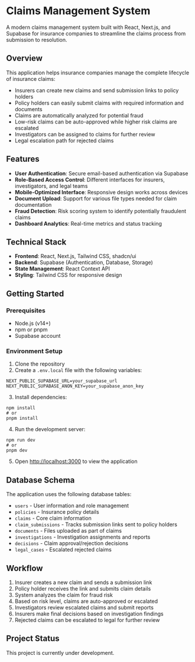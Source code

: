 
# Claims Management System

A modern claims management system built with React, Next.js, and Supabase for insurance companies to streamline the claims process from submission to resolution.

## Overview

This application helps insurance companies manage the complete lifecycle of insurance claims:

- Insurers can create new claims and send submission links to policy holders
- Policy holders can easily submit claims with required information and documents
- Claims are automatically analyzed for potential fraud
- Low-risk claims can be auto-approved while higher risk claims are escalated
- Investigators can be assigned to claims for further review
- Legal escalation path for rejected claims

## Features

- **User Authentication**: Secure email-based authentication via Supabase
- **Role-Based Access Control**: Different interfaces for insurers, investigators, and legal teams
- **Mobile-Optimized Interface**: Responsive design works across devices
- **Document Upload**: Support for various file types needed for claim documentation
- **Fraud Detection**: Risk scoring system to identify potentially fraudulent claims
- **Dashboard Analytics**: Real-time metrics and status tracking

## Technical Stack

- **Frontend**: React, Next.js, Tailwind CSS, shadcn/ui
- **Backend**: Supabase (Authentication, Database, Storage)
- **State Management**: React Context API
- **Styling**: Tailwind CSS for responsive design

## Getting Started

### Prerequisites

- Node.js (v14+)
- npm or pnpm
- Supabase account

### Environment Setup

1. Clone the repository
2. Create a `.env.local` file with the following variables:

```
NEXT_PUBLIC_SUPABASE_URL=your_supabase_url
NEXT_PUBLIC_SUPABASE_ANON_KEY=your_supabase_anon_key
```

3. Install dependencies:

```
npm install
# or
pnpm install
```

4. Run the development server:

```
npm run dev
# or
pnpm dev
```

5. Open [http://localhost:3000](http://localhost:3000) to view the application

## Database Schema

The application uses the following database tables:
- `users` - User information and role management
- `policies` - Insurance policy details
- `claims` - Core claim information
- `claim_submissions` - Tracks submission links sent to policy holders
- `documents` - Files uploaded as part of claims
- `investigations` - Investigation assignments and reports
- `decisions` - Claim approval/rejection decisions
- `legal_cases` - Escalated rejected claims

## Workflow

1. Insurer creates a new claim and sends a submission link
2. Policy holder receives the link and submits claim details
3. System analyzes the claim for fraud risk
4. Based on risk level, claims are auto-approved or escalated
5. Investigators review escalated claims and submit reports
6. Insurers make final decisions based on investigation findings
7. Rejected claims can be escalated to legal for further review

## Project Status

This project is currently under development.
